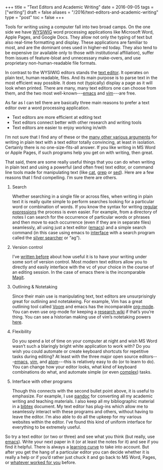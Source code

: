 +++
title = "Text Editors and Academic Writing"
date = 2016-09-05
tags = ["writing"]
draft = false
aliases = "/2016/text-editors-and-academic-writing"
type = "post"
toc = false
+++

Tools for writing using a computer fall into two broad camps. On the one side
we have [WYSIWIG](https://en.wikipedia.org/wiki/WYSIWYG) word processing applications like Microsoft Word, Apple Pages,
and Google Docs. They allow not only the typing of text but also real-time
formatting and display. These applications are familiar to most, and are the
dominant ones used in higher-ed today. They also tend to be expensive (or
available only to those with institutional affiliation), suffer from issues of
feature-bloat and unnecessary make-overs, and use proprietary
non-human-readable file formats.

In contrast to the WYSIWIG editors stands the [text editor](https://en.wikipedia.org/wiki/Text%5Feditor). It operates on
plain text, human readable, files. And its main purpose is to parse text in
the most efficient way possible. It does not (typically) display a page as it
will look when printed. There are many, many text editors one can choose from
them, and the two most well-known---[emacs](https://www.gnu.org/software/emacs/) and [vim](http://www.vim.org)---are free.

As far as I can tell there are basically three main reasons to prefer a
text editor over a word processing application.

-   Text editors are more efficient at editing text
-   Text editors connect better with other research and writing tools
-   Text editors are easier to enjoy working in/with

I&rsquo;m not sure that I find any of these or the [many other various arguments](https://www.google.com/search?q=writing+in+plain+text) for
writing in plain text with a text editor totally convincing, at least in
isolation. Certainly there is no one-size-fits-all answer. If you like writing
in MS Word or Apple Pages, if such programs help you get on with writing, then
great.

That said, there are some really useful things that you can do when writing in
plain text and using a powerful (and often free) text editor, or command line
tools made for manipulating text (like [cat](https://en.wikipedia.org/wiki/Cat%5F(Unix)), [grep](https://en.wikipedia.org/wiki/Grep) or [sed](https://en.wikipedia.org/wiki/Sed)). Here are a few
reasons that I find compelling. I&rsquo;m sure there are others.

1.  Search

    Whether searching in a single file or across files, when writing in plain
    text it is really quite simple to perform searches looking for a particular
    word or combination of words. If you know the syntax for writing [regular
    expressions](https://en.wikipedia.org/wiki/Regular%5Fexpression) the process is even easier. For example, from a directory of
    notes I can search for the occurrence of particular words or phrases and
    then move to each occurrence (even if they are in separate files)
    seamlessly, all using just a text editor ([emacs](https://www.gnu.org/software/emacs/)) and a simple search
    command (in this case using emacs to [interface](https://github.com/Wilfred/ag.el) with a search program called
    the [silver searcher](https://github.com/ggreer/the%5Fsilver%5Fsearcher) or &ldquo;ag&rdquo;).

2.  Version control

    I&rsquo;ve [written before]({filename}/blog/VersionControl.md)
    about how useful it is to have your writing under some sort of
    version control. Most modern text editors allow you to directly and
    easily interface with the vc of your choice in the course of an
    editing session. In the case of emacs there is the incomparable
    [Magit](https://github.com/magit/magit).

3.  Outlining & Notetaking

    Since their main use is manipulating text, text editors are unsurprisingly
    great for outlining and notetakeing. For example, Vim has a great outlining
    tool called [Voom](http://www.vim.org/scripts/script.php?script%5Fid=2657) and emacs has the incomparable [org-mode](http://orgmode.org). You can even use
    org-mode for keeping a [research wiki](http://stackoverflow.com/questions/26669280/setup-a-personal-wiki-in-emacs-org-mode) if that&rsquo;s you&rsquo;re thing. You can see a
    historian making use of vim&rsquo;s notetaking powers [here](http://wcm1.web.rice.edu/plain-text-citations.html).

4.  Flexibility

    Do you spend a lot of time on your computer at night and wish MS Word
    wasn&rsquo;t such a blaringly bright white application to work with? Do you wish
    you could automate or create keyboard shortcuts for repetitive tasks during
    editing? At least with the three major open source editors---[emacs](https://www.gnu.org/software/emacs/), [vim](http://www.vim.org),
    and [atom](https://atom.io)---this is relatively easy to do (or to learn to do). You can
    change how your editor looks, what kind of keyboard combinations do what,
    and automate simple (or even [complex](http://cestlaz.github.io/posts/using-emacs-15-macros/#.V8sXlTuMCYU)) tasks.

5.  Interface with other programs

    Though this connects with the second bullet point above, it is useful to
    emphasize. For example, I use [pandoc](http://pandoc.org/MANUAL.html) for converting all my academic writing
    and teaching materials. I also keep all my bibliographic material in a
    [bibtex](http://www.bibtex.org) document. My text editor has plug-ins which allow me to seamlessly
    interact with these programs and others, without having to leave the
    editor. I&rsquo;m also able to do all the upkeep for my various websites within
    the editor. I&rsquo;ve found this kind of uniform interface for everything to be
    extremely useful.

So try a text editor (or two or three) and see what you think (but really, use
[emacs](https://www.gnu.org/software/emacs/)). Write your next paper in it (or at least the notes for it) and see if
you find it helpful. There is always a [learning curve](http://www.terminally-incoherent.com/blog/wp-content/uploads/2006/08/curves.jpg) to take into account.
But after you get the hang of a particular editor you can decide whether it is
really a help or if you&rsquo;d rather just chuck it and go back to MS Word, Pages,
or [whatever worked for you](https://www.literatureandlatte.com/scrivener.php) before.
